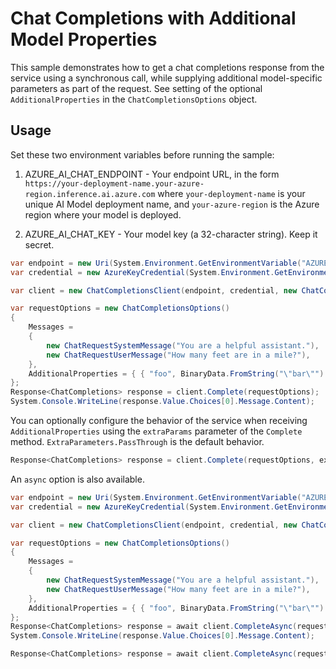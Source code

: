 # Chat Completions with Additional Model Properties

This sample demonstrates how to get a chat completions response from the service using a synchronous call, while supplying additional model-specific parameters as part of the request. See setting of the optional `AdditionalProperties` in the `ChatCompletionsOptions` object.

## Usage

Set these two environment variables before running the sample:

1. AZURE_AI_CHAT_ENDPOINT - Your endpoint URL, in the form `https://your-deployment-name.your-azure-region.inference.ai.azure.com` where `your-deployment-name` is your unique AI Model deployment name, and `your-azure-region` is the Azure region where your model is deployed.

2. AZURE_AI_CHAT_KEY - Your model key (a 32-character string). Keep it secret.

```C# Snippet:Azure_AI_Inference_ChatCompletionsWithAdditionalPropertiesScenario
var endpoint = new Uri(System.Environment.GetEnvironmentVariable("AZURE_AI_CHAT_ENDPOINT"));
var credential = new AzureKeyCredential(System.Environment.GetEnvironmentVariable("AZURE_AI_CHAT_KEY"));

var client = new ChatCompletionsClient(endpoint, credential, new ChatCompletionsClientOptions());

var requestOptions = new ChatCompletionsOptions()
{
    Messages =
    {
        new ChatRequestSystemMessage("You are a helpful assistant."),
        new ChatRequestUserMessage("How many feet are in a mile?"),
    },
    AdditionalProperties = { { "foo", BinaryData.FromString("\"bar\"") } }, // Optional, add additional properties to the request to pass to the model
};
Response<ChatCompletions> response = client.Complete(requestOptions);
System.Console.WriteLine(response.Value.Choices[0].Message.Content);
```

You can optionally configure the behavior of the service when receiving `AdditionalProperties` using the `extraParams` parameter of the `Complete` method. `ExtraParameters.PassThrough` is the default behavior.

```C# Snippet:Azure_AI_Inference_ChatCompletionsWithAdditionalPropertiesScenarioExtraParams
Response<ChatCompletions> response = client.Complete(requestOptions, extraParams: ExtraParameters.PassThrough);
```

An `async` option is also available.

```C# Snippet:Azure_AI_Inference_ChatCompletionsWithAdditionalPropertiesScenarioAsync
var endpoint = new Uri(System.Environment.GetEnvironmentVariable("AZURE_AI_CHAT_ENDPOINT"));
var credential = new AzureKeyCredential(System.Environment.GetEnvironmentVariable("AZURE_AI_CHAT_KEY"));

var client = new ChatCompletionsClient(endpoint, credential, new ChatCompletionsClientOptions());

var requestOptions = new ChatCompletionsOptions()
{
    Messages =
    {
        new ChatRequestSystemMessage("You are a helpful assistant."),
        new ChatRequestUserMessage("How many feet are in a mile?"),
    },
    AdditionalProperties = { { "foo", BinaryData.FromString("\"bar\"") } }, // Optional, add additional properties to the request to pass to the model
};
Response<ChatCompletions> response = await client.CompleteAsync(requestOptions);
System.Console.WriteLine(response.Value.Choices[0].Message.Content);
```

```C# Snippet:Azure_AI_Inference_ChatCompletionsWithAdditionalPropertiesScenarioExtraParamsAsync
Response<ChatCompletions> response = await client.CompleteAsync(requestOptions, extraParams: ExtraParameters.PassThrough);
```
